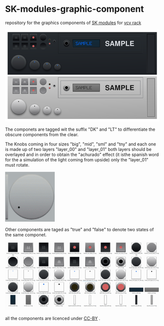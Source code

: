 # SK-modules-graphic-component
repository for the graphics components  of [SK modules](https://github.com/Skrylar/skjack-vcv)  for [vcv rack](https://github.com/VCVRack/Rack)

![alt text](https://raw.githubusercontent.com/infamedavid/SK-modules-graphic-component/master/demo.png "demo")

The componets are tagged wit the suffix "DK" and "LT" to differentiate the obscure components from the clear.

The Knobs coming in four sizes "big", "mid", "sml" and "tny" and each one is made up of two layers "layer_00" and "layer_01" 
both layers should be overlayed and in order to obtain the "achurado"  effect (it isthe spanish word for the a simulation of the light coming from upside) only the "layer_01" must rotate.

![knob](https://raw.githubusercontent.com/infamedavid/SK-modules-graphic-component/master/knob.gif "knob")

Other components are taged as "true" and "false"   to denote two  states of the same componet. 

![alt text](https://github.com/infamedavid/SK-modules-graphic-component/blob/master/res/00_prvw.png "preview")

all the components are licenced under [CC-BY](https://creativecommons.org/licenses/by/2.0/) .



